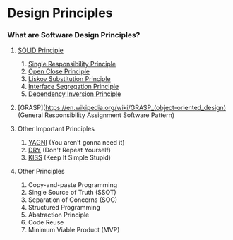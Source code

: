 # Design Principles
### What are Software Design Principles?

1. [SOLID Principle](https://en.wikipedia.org/wiki/SOLID) 
    1. [Single Responsibility Principle](https://en.wikipedia.org/wiki/Single-responsibility_principle) 
    2. [Open Close Principle](https://en.wikipedia.org/wiki/Open%E2%80%93closed_principle) 
    3. [Liskov Substitution Principle](https://en.wikipedia.org/wiki/Liskov_substitution_principle)
    4. [Interface Segregation Principle](https://en.wikipedia.org/wiki/Interface_segregation_principle)  
    5. [Dependency Inversion Principle](https://en.wikipedia.org/wiki/Dependency_inversion_principle)
    
2. [GRASP](https://en.wikipedia.org/wiki/GRASP_(object-oriented_design) (General Responsibility Assignment Software Pattern)

3. Other Important Principles  
    1. [YAGNI](https://en.wikipedia.org/wiki/You_aren%27t_gonna_need_it) (You aren't gonna need it)
    2. [DRY](https://en.wikipedia.org/wiki/Don%27t_repeat_yourself) (Don't Repeat Yourself)
    3. [KISS](https://en.wikipedia.org/wiki/KISS_principle) (Keep It Simple Stupid)

4. Other Principles
    1. Copy-and-paste Programming
    2. Single Source of Truth (SSOT)
    3. Separation of Concerns (SOC)
    4. Structured Programming
    5. Abstraction Principle 
    6. Code Reuse 
    7. Minimum Viable Product (MVP)
    